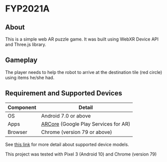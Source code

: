 # FYP2021A
## About 
This is a simple web AR puzzle game. It was built using WebXR Device API and Three.js library.

## Gameplay
The player needs to help the robot to arrive at the destination tile (red circle) using items he/she had.

## Requirement and Supported Devices
| Component | Detail                       |
|-----------|------------------------------|
| OS        | Android 7.0 or above         |
| Apps      | [ARCore](https://play.google.com/store/apps/details?id=com.google.ar.core) (Google Play Services for AR) |
| Browser   | Chrome (version 79 or above) |


See [this link](https://developers.google.com/ar/discover/supported-devices) for more detail about supported device models.

This project was tested with Pixel 3 (Android 10) and Chrome (version 79)
